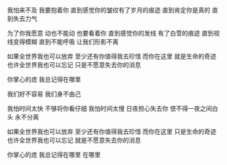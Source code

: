 我怕来不及
我要抱着你
直到感觉你的皱纹有了岁月的痕迹
直到肯定你是真的
直到失去力气

为了你我愿意
动也不能动
也要看着你
直到感觉你的发线
有了白雪的痕迹
直到视线变得模糊
直到不能呼吸
让我们形影不离


如果全世界我也可以放弃
至少还有你值得我去珍惜
而你在这里
就是生命的奇迹
也许全世界我也可以忘记
只是不愿意失去你的消息


你掌心的痣
我总记得在哪里

我们好不容易
我们身不由己

我怕时间太快
不够将你看仔细
我怕时间太慢
日夜担心失去你
恨不得一夜之间白头
永不分离

如果全世界我也可以放弃
至少还有你值得我去珍惜
而你在这里
只是生命的奇迹
也许全世界我也可以忘记
就是不愿意失去你的消息

你掌心的痣
我总记得在哪里
在哪里
